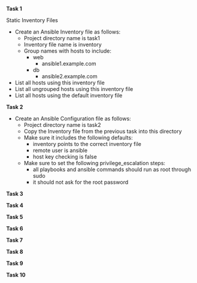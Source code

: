 
**Task 1** 

Static Inventory Files

-  Create an Ansible Inventory file as follows:
   - Project directory name is task1
   - Inventory file name is inventory
   - Group names with hosts to include:
     - web
       - ansible1.example.com
     - db
       - ansible2.example.com
-  List all hosts using this inventory file
-  List all ungrouped hosts using this inventory file
-  List all hosts using the default inventory file

**Task 2**

-  Create an Ansible Configuration file as follows:
   - Project directory name is task2
   - Copy the Inventory file from the previous task into this directory
   - Make sure it includes the following defaults:
     - inventory points to the correct inventory file
     - remote user is ansible
     - host key checking is false
   - Make sure to set the following privilege_escalation steps:
     - all playbooks and ansible commands should run as root through sudo
     - it should not ask for the root password

**Task 3**


**Task 4**


**Task 5**


**Task 6**


**Task 7**


**Task 8**


**Task 9**


**Task 10**



